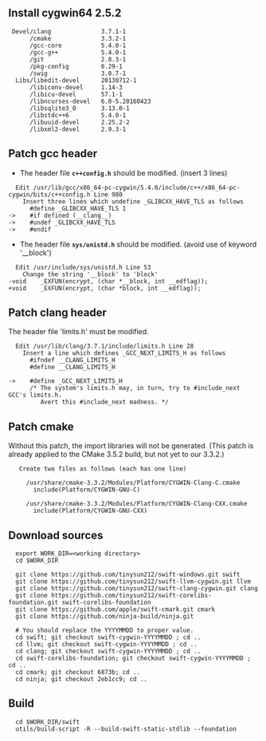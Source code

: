 
Install cygwin64 2.5.2
----------------------
```
 Devel/clang              3.7.1-1 
      /cmake              3.3.2-1
      /gcc-core           5.4.0-1
      /gcc-g++            5.4.0-1
      /git                2.8.3-1
      /pkg-config         0.29-1
      /swig               3.0.7-1
  Libs/libedit-devel      20130712-1
      /libiconv-devel     1.14-3
      /libicu-devel       57.1-1
      /libncurses-devel   6.0-5.20160423
      /libsqlite3_0       3.13.0-1
      /libstdc++6         5.4.0-1
      /libuuid-devel      2.25.2-2
      /libxml2-devel      2.9.3-1
```

Patch gcc header
----------------
  
 - The header file **`c++config.h`** should be modified. (insert 3 lines)
```
  Edit /usr/lib/gcc/x86_64-pc-cygwin/5.4.0/include/c++/x86_64-pc-cygwin/bits/c++config.h Line 980
    Insert three lines which undefine _GLIBCXX_HAVE_TLS as follows
      #define _GLIBCXX_HAVE_TLS 1
->    #if defined (__clang__)
->    #undef _GLIBCXX_HAVE_TLS
->    #endif
``` 
 - The header file **`sys/unistd.h`** should be modified. (avoid use of keyword '__block')
```
  Edit /usr/include/sys/unistd.h Line 53
    Change the string '__block' to 'block'
-void    _EXFUN(encrypt, (char *__block, int __edflag)); 
+void    _EXFUN(encrypt, (char *block, int __edflag));
```

Patch clang header
------------------

  The header file 'limits.h' must be modified.
```
  Edit /usr/lib/clang/3.7.1/include/limits.h Line 28
    Insert a line which defines _GCC_NEXT_LIMITS_H as follows
      #ifndef __CLANG_LIMITS_H
      #define __CLANG_LIMITS_H

->    #define _GCC_NEXT_LIMITS_H
      /* The system's limits.h may, in turn, try to #include_next GCC's limits.h.
         Avert this #include_next madness. */
```

Patch cmake
-----------

  Without this patch, the import libraries will not be generated.
  (This patch is already applied to the CMake 3.5.2 build, but not yet to our 3.3.2.)
```
   Create two files as follows (each has one line)
 
     /usr/share/cmake-3.3.2/Modules/Platform/CYGWIN-Clang-C.cmake
       include(Platform/CYGWIN-GNU-C)
 
     /usr/share/cmake-3.3.2/Modules/Platform/CYGWIN-Clang-CXX.cmake
       include(Platform/CYGWIN-GNU-CXX)
```

Download sources
----------------
```
  export WORK_DIR=<working directory>
  cd $WORK_DIR
  
  git clone https://github.com/tinysun212/swift-windows.git swift
  git clone https://github.com/tinysun212/swift-llvm-cygwin.git llvm
  git clone https://github.com/tinysun212/swift-clang-cygwin.git clang
  git clone https://github.com/tinysun212/swift-corelibs-foundation.git swift-corelibs-foundation
  git clone https://github.com/apple/swift-cmark.git cmark
  git clone https://github.com/ninja-build/ninja.git

  # You should replace the YYYYMMDD to proper value. 
  cd swift; git checkout swift-cygwin-YYYYMMDD ; cd ..
  cd llvm; git checkout swift-cygwin-YYYYMMDD ; cd ..
  cd clang; git checkout swift-cygwin-YYYYMMDD ; cd ..
  cd swift-corelibs-foundation; git checkout swift-cygwin-YYYYMMDD ; cd ..
  cd cmark; git checkout 6873b; cd ..
  cd ninja; git checkout 2eb1cc9; cd ..
```

Build
-----
```
  cd $WORK_DIR/swift
  utils/build-script -R --build-swift-static-stdlib --foundation
```

